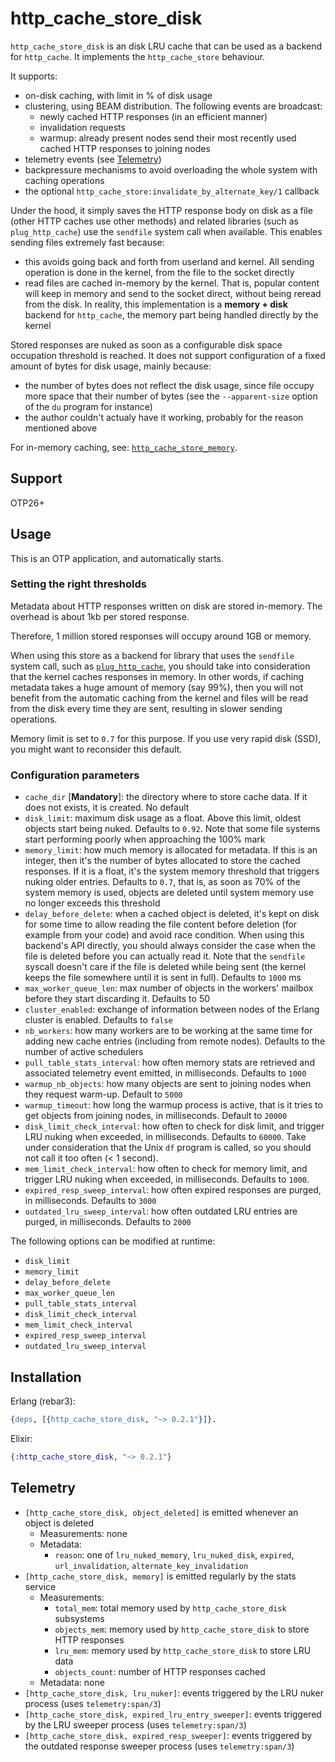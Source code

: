http_cache_store_disk
=====

`http_cache_store_disk` is an disk LRU cache that can be used as a backend for `http_cache`.
It implements the `http_cache_store` behaviour.

It supports:
- on-disk caching, with limit in % of disk usage
- clustering, using BEAM distribution. The following events are broadcast:
  - newly cached HTTP responses (in an efficient manner)
  - invalidation requests
  - warmup: already present nodes send their most recently used cached HTTP responses to joining nodes
- telemetry events (see [Telemetry](#telemetry))
- backpressure mechanisms to avoid overloading the whole system with caching operations
- the optional `http_cache_store:invalidate_by_alternate_key/1` callback

Under the hood, it simply saves the HTTP response body on disk as a file (other HTTP caches use other methods)
and related libraries (such as `plug_http_cache`) use the `sendfile` system call when available.
This enables sending files extremely fast because:
- this avoids going back and forth from userland and kernel. All sending operation is done in the
kernel, from the file to the socket directly
- read files are cached in-memory by the kernel. That is, popular content will keep in memory and
send to the socket direct, without being reread from the disk. In reality, this implementation is
a **memory + disk** backend for `http_cache`, the memory part being handled directly by the kernel

Stored responses are nuked as soon as a configurable disk space occupation threshold is reached.
It does not support configuration of a fixed amount of bytes for disk usage, mainly because:
- the number of bytes does not reflect the disk usage, since file occupy more space that their
number of bytes (see the `--apparent-size` option of the `du` program for instance)
- the author couldn't actualy have it working, probably for the reason mentioned above

For in-memory caching, see: [`http_cache_store_memory`](https://github.com/tanguilp/http_cache_store_memory).

## Support

OTP26+

## Usage

This is an OTP application, and automatically starts.

### Setting the right thresholds

Metadata about HTTP responses written on disk are stored in-memory. The overhead is about 1kb per
stored response.

Therefore, 1 million stored responses will occupy around 1GB or memory.

When using this store as a backend for library that uses the `sendfile` system call,
such as [`plug_http_cache`](https://github.com/tanguilp/plug_http_cache), you should take into
consideration that the kernel caches responses in memory. In other words, if caching metadata
takes a huge amount of memory (say 99%), then you will not benefit from the automatic caching
from the kernel and files will be read from the disk every time they are sent, resulting in
slower sending operations.

Memory limit is set to `0.7` for this purpose. If you use very rapid disk (SSD), you might want to
reconsider this default.

### Configuration parameters

- `cache_dir` [**Mandatory**]: the directory where to store cache data. If it does not exists, it is
created. No default
- `disk_limit`: maximum disk usage as a float. Above this limit, oldest objects start being nuked.
Defaults to `0.92`. Note that some file systems start performing poorly when approaching the 100%
mark
- `memory_limit`: how much memory is allocated for metadata.
If this is an integer, then it's the number of bytes allocated to store the cached
responses. If it is a float, it's the system memory threshold that triggers nuking older entries.
Defaults to `0.7`, that is, as soon as 70% of the system memory is used, objects are deleted until
system memory use no longer exceeds this threshold
- `delay_before_delete`: when a cached object is deleted, it's kept on disk for some time to allow
reading the file content before deletion (for example from your code) and avoid race condition.
When using this backend's API directly, you should always consider the case when the file is deleted
before you can actually read it. Note that the `sendfile` syscall doesn't care if the file is deleted
while being sent (the kernel keeps the file somewhere until it is sent in full). Defaults to
`1000` ms
- `max_worker_queue_len`: max number of objects in the workers' mailbox before they start
discarding it. Defaults to 50
- `cluster_enabled`: exchange of information between nodes of the Erlang cluster is enabled.
Defaults to `false`
- `nb_workers`: how many workers are to be working at the same time for adding new cache
entries (including from remote nodes). Defaults to the number of active schedulers
- `pull_table_stats_interval`: how often memory stats are retrieved and associated telemetry event
emitted, in milliseconds. Defaults to `1000`
- `warmup_nb_objects`: how many objects are sent to joining nodes when they request warm-up.
Default to `5000`
- `warmup_timeout`: how long the warmup process is active, that is it tries to get objects from
joining nodes, in milliseconds. Default to `20000`
- `disk_limit_check_interval`: how often to check for disk limit, and trigger LRU nuking when
exceeded, in milliseconds. Defaults to `60000`. Take under consideration that the Unix `df` program
is called, so you should not call it too often (< 1 second).
- `mem_limit_check_interval`: how often to check for memory limit, and trigger LRU nuking when
exceeded, in milliseconds. Defaults to `1000`.
- `expired_resp_sweep_interval`: how often expired responses are purged, in milliseconds.
Defaults to `3000`
- `outdated_lru_sweep_interval`: how often outdated LRU entries are purged, in milliseconds.
Defaults to `2000`

The following options can be modified at runtime:
- `disk_limit`
- `memory_limit`
- `delay_before_delete`
- `max_worker_queue_len`
- `pull_table_stats_interval`
- `disk_limit_check_interval`
- `mem_limit_check_interval`
- `expired_resp_sweep_interval`
- `outdated_lru_sweep_interval`

## Installation

Erlang (rebar3):

```erlang
{deps, [{http_cache_store_disk, "~> 0.2.1"}]}.
```

Elixir:

```elixir
{:http_cache_store_disk, "~> 0.2.1"}
```

## Telemetry

- `[http_cache_store_disk, object_deleted]` is emitted whenever an object is deleted
  - Measurements: none
  - Metadata:
    - `reason`: one of `lru_nuked_memory`, `lru_nuked_disk`, `expired`, `url_invalidation`, `alternate_key_invalidation`
- `[http_cache_store_disk, memory]` is emitted regularly by the stats service
  - Measurements:
    - `total_mem`: total memory used by `http_cache_store_disk` subsystems
    - `objects_mem`: memory used by `http_cache_store_disk` to store HTTP responses
    - `lru_mem`: memory used by `http_cache_store_disk` to store LRU data
    - `objects_count`: number of HTTP responses cached
  - Metadata: none
- `[http_cache_store_disk, lru_nuker]`: events triggered by the LRU nuker process
(uses `telemetry:span/3`)
- `[http_cache_store_disk, expired_lru_entry_sweeper]`: events triggered by the LRU sweeper process
(uses `telemetry:span/3`)
- `[http_cache_store_disk, expired_resp_sweeper]`: events triggered by the outdated response
sweeper process (uses `telemetry:span/3`)
